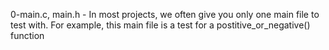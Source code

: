 0-main.c, main.h - In most projects, we often give you only one main file to test with. For example, this main file is a test for a postitive_or_negative() function
